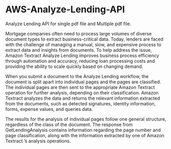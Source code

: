 # AWS-Analyze-Lending-API
Analyze Lending API for single pdf file and Multiple pdf file.

Mortgage companies often need to process large volumes of diverse document types to extract business-critical data. Today, lenders are faced with the challenge of managing a manual, slow, and expensive process to extract data and insights from documents. To help address the issue, Amazon Textract Analyze Lending improves business process efficiency through automation and accuracy, reducing loan processing costs and providing the ability to scale quickly based on changing demand.

When you submit a document to the Analyze Lending workflow, the document is split apart into individual pages and the pages are classified. The individual pages are then sent to the appropriate Amazon Textract operation for further analysis, depending on their classification. Amazon Textract analyzes the data and returns the relevant information extracted from the documents, such as detected signatures, identity information, forms, expense values, and queries data.

The results for the analysis of individual pages follow one general structure, regardless of the class of the document. The response from GetLendingAnalysis contains information regarding the page number and page classification, along with the information extracted by one of Amazon Textract ’s analysis operations.
